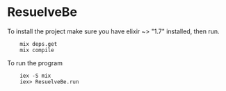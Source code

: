 # ResuelveBe

To install the project make sure you have elixir ~> "1.7" installed, then run.
```
    mix deps.get
    mix compile
```
To run the program
```    
    iex -S mix
    iex> ResuelveBe.run
```

